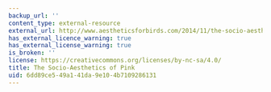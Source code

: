 ```yaml
---
backup_url: ''
content_type: external-resource
external_url: http://www.aestheticsforbirds.com/2014/11/the-socio-aesthetics-of-pink-by.html
has_external_licence_warning: true
has_external_license_warning: true
is_broken: ''
license: https://creativecommons.org/licenses/by-nc-sa/4.0/
title: The Socio-Aesthetics of Pink
uid: 6dd89ce5-49a1-41da-9e10-4b7109286131
---
```

